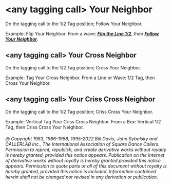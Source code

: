 
# \<any tagging call> Your Neighbor

Do the tagging call to the 1/2 Tag position; Follow Your Neighbor.

Example: Flip Your Neighbor. From a wave:
***[Flip the Line 1/2](../c1/flip_the_line.md)***,
then ***[Follow Your Neighbor](../plus/follow_your_neighbor.md)***.

## \<any tagging call> Your Cross Neighbor

Do the tagging call to the 1/2 Tag position; Cross Your Neighbor.

Example: Tag Your Cross Neighbor.
From a Line or Wave: 1/2 Tag, then Cross Your Neighbor.

## \<any tagging call> Your Criss Cross Neighbor

Do the tagging call to the 1/2 Tag position; Criss Cross Your Neighbor.

Example: Vertical Tag Your Criss Cross Neighbor.
From a Box: Vertical 1/2 Tag, then
Criss Cross Your Neighbor.

###### @ Copyright 1983, 1986-1988, 1995-2022 Bill Davis, John Sybalsky and CALLERLAB Inc., The International Association of Square Dance Callers. Permission to reprint, republish, and create derivative works without royalty is hereby granted, provided this notice appears. Publication on the Internet of derivative works without royalty is hereby granted provided this notice appears. Permission to quote parts or all of this document without royalty is hereby granted, provided this notice is included. Information contained herein shall not be changed nor revised in any derivation or publication.
